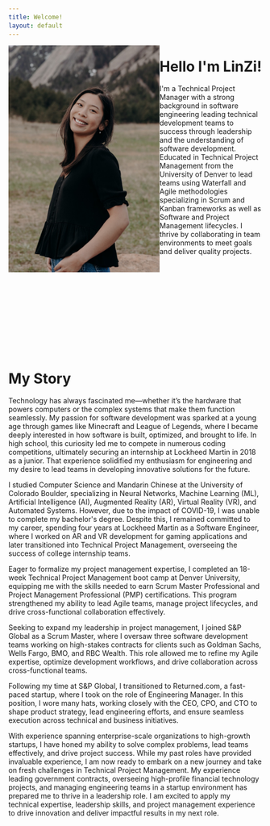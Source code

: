 ```yaml
---
title: Welcome!
layout: default
---
```

<img align="left" src= "Website/cover.JPG"
  padding-right = "35"
  width = "300"
  height = "auto">
<h1> Hello I'm LinZi! </h1>
<p>I'm a Technical Project Manager with a strong background in software engineering leading technical development teams to success through leadership and the understanding of software development. Educated in Technical Project Management from the University of Denver to lead teams using Waterfall and Agile methodologies specializing in Scrum and Kanban frameworks as well as Software and Project Management lifecycles. I thrive by collaborating in team environments to meet goals and deliver quality projects.
<br>
<br>
<br>
<br>
<br>
<br>
<br>
<br>
<br>
<br>
<br>
<br>
<h1>My Story</h1>
<p>
  Technology has always fascinated me—whether it’s the hardware that powers computers or the complex systems that make them function seamlessly. My passion for software development was sparked at a young age through games like Minecraft and League of Legends, where I became deeply interested in how software is built, optimized, and brought to life. In high school, this curiosity led me to compete in numerous coding competitions, ultimately securing an internship at Lockheed Martin in 2018 as a junior. That experience solidified my enthusiasm for engineering and my desire to lead teams in developing innovative solutions for the future.

I studied Computer Science and Mandarin Chinese at the University of Colorado Boulder, specializing in Neural Networks, Machine Learning (ML), Artificial Intelligence (AI), Augmented Reality (AR), Virtual Reality (VR), and Automated Systems. However, due to the impact of COVID-19, I was unable to complete my bachelor's degree. Despite this, I remained committed to my career, spending four years at Lockheed Martin as a Software Engineer, where I worked on AR and VR development for gaming applications and later transitioned into Technical Project Management, overseeing the success of college internship teams.

Eager to formalize my project management expertise, I completed an 18-week Technical Project Management boot camp at Denver University, equipping me with the skills needed to earn Scrum Master Professional and Project Management Professional (PMP) certifications. This program strengthened my ability to lead Agile teams, manage project lifecycles, and drive cross-functional collaboration effectively.

Seeking to expand my leadership in project management, I joined S&P Global as a Scrum Master, where I oversaw three software development teams working on high-stakes contracts for clients such as Goldman Sachs, Wells Fargo, BMO, and RBC Wealth. This role allowed me to refine my Agile expertise, optimize development workflows, and drive collaboration across cross-functional teams.

Following my time at S&P Global, I transitioned to Returned.com, a fast-paced startup, where I took on the role of Engineering Manager. In this position, I wore many hats, working closely with the CEO, CPO, and CTO to shape product strategy, lead engineering efforts, and ensure seamless execution across technical and business initiatives.

With experience spanning enterprise-scale organizations to high-growth startups, I have honed my ability to solve complex problems, lead teams effectively, and drive project success. While my past roles have provided invaluable experience, I am now ready to embark on a new journey and take on fresh challenges in Technical Project Management. My experience leading government contracts, overseeing high-profile financial technology projects, and managing engineering teams in a startup environment has prepared me to thrive in a leadership role. I am excited to apply my technical expertise, leadership skills, and project management experience to drive innovation and deliver impactful results in my next role.


</p>
